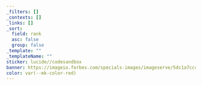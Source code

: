 ```yaml
---
_filters: []
_contexts: []
_links: []
_sort:
  field: rank
  asc: false
  group: false
_template: ""
_templateName: ""
sticker: lucide//codesandbox
banner: https://imageio.forbes.com/specials-images/imageserve/5dc1a7ccca425400079c78c4/A-few-Linux-distros-to-choose-from-----/960x0.jpg?height=287&width=711&fit=bounds
color: var(--mk-color-red)
---
```

